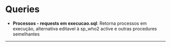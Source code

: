 # Queries

- **Processos - requests em execucao.sql**: Retorna processos em execução, alternativa editavel à sp_who2 active e outras procedures semelhantes

* * *